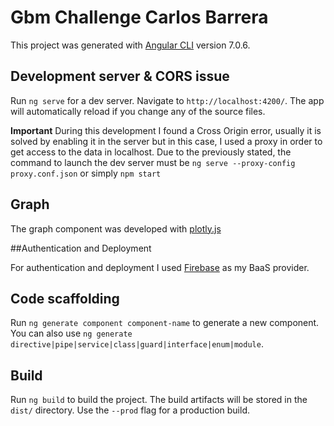 # Gbm Challenge Carlos Barrera

This project was generated with [Angular CLI](https://github.com/angular/angular-cli) version 7.0.6.

## Development server & CORS issue

Run `ng serve` for a dev server. Navigate to `http://localhost:4200/`. The app will automatically reload if you change any of the source files.

**Important** During this development I found a Cross Origin error, usually it is solved by enabling it in the server but in this case, I used a proxy in order to get access to the data in localhost. Due to the previously stated, the command to launch the dev server must be  `ng serve --proxy-config proxy.conf.json` or simply `npm start`

## Graph

The graph component was developed with [plotly.js](https://plot.ly/javascript/)

##Authentication and Deployment

For authentication and deployment I used [Firebase](https://console.firebase.google.com) as my BaaS provider.


## Code scaffolding

Run `ng generate component component-name` to generate a new component. You can also use `ng generate directive|pipe|service|class|guard|interface|enum|module`.

## Build

Run `ng build` to build the project. The build artifacts will be stored in the `dist/` directory. Use the `--prod` flag for a production build.